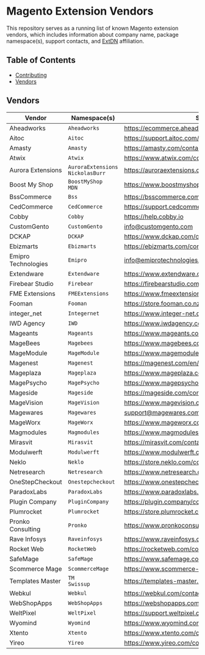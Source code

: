 # Magento Extension Vendors

This repository serves as a running list of known Magento extension vendors,
which includes information about company name, package namespace(s), support
contacts, and [ExtDN](https://extdn.org) affiliation.

## Table of Contents

- [Contributing](https://github.com/auroraextensions/vendors/blob/master/.github/CONTRIBUTING.md)
- [Vendors](#vendors)

## Vendors

<table>
  <thead>
    <tr>
      <th>Vendor</th>
      <th>Namespace(s)</th>
      <th>Support</th>
      <th>ExtDN</th>
    </tr>
  </thead>
  <tbody>
    <tr>
      <td>Aheadworks</td>
      <td>
        <div>
          <code>Aheadworks</code>
        </div>
      </td>
      <td>
        <a href="https://ecommerce.aheadworks.com/contacts">https://ecommerce.aheadworks.com/contacts</a>
      </td>
      <td>&#10004;</td>
    </tr>
    <tr>
      <td>Aitoc</td>
      <td>
        <div>
          <code>Aitoc</code>
        </div>
      </td>
      <td>
        <a href="https://support.aitoc.com/index.php?/Knowledgebase/List">https://support.aitoc.com/index.php?/Knowledgebase/List</a>
      </td>
      <td>&ndash;</td>
    </tr>
    <tr>
      <td>Amasty</td>
      <td>
        <div>
          <code>Amasty</code>
        </div>
      </td>
      <td>
        <a href="https://amasty.com/contacts">https://amasty.com/contacts</a>
      </td>
      <td>&ndash;</td>
    </tr>
    <tr>
      <td>Atwix</td>
      <td>
        <div>
          <code>Atwix</code>
        </div>
      </td>
      <td>
        <a href="https://www.atwix.com/contact/">https://www.atwix.com/contact/</a>
      </td>
      <td>&ndash;</td>
    </tr>
    <tr>
      <td>Aurora Extensions</td>
      <td>
        <div>
          <code>AuroraExtensions</code>
        </div>
        <div>
          <code>NickolasBurr</code>
        </div>
      </td>
      <td>
        <a href="https://auroraextensions.com/pages/contact-us">https://auroraextensions.com/pages/contact-us</a>
      </td>
      <td>&#10004;</td>
    </tr>
    <tr>
      <td>Boost My Shop</td>
      <td>
        <div>
          <code>BoostMyShop</code>
        </div>
        <div>
          <code>MDN</code>
        </div>
      </td>
      <td>
        <a href="https://www.boostmyshop.com/contact">https://www.boostmyshop.com/contact</a>
      </td>
      <td>&ndash;</td>
    </tr>
    <tr>
      <td>BssCommerce</td>
      <td>
        <div>
          <code>Bss</code>
        </div>
      </td>
      <td>
        <a href="https://bsscommerce.com/contact">https://bsscommerce.com/contact</a>
      </td>
      <td>&ndash;</td>
    </tr>
    <tr>
      <td>CedCommerce</td>
      <td>
        <div>
          <code>CedCommerce</code>
        </div>
      </td>
      <td>
        <a href="https://support.cedcommerce.com">https://support.cedcommerce.com</a>
      </td>
      <td>&ndash;</td>
    </tr>
    <tr>
      <td>Cobby</td>
      <td>
        <div>
          <code>Cobby</code>
        </div>
      </td>
      <td>
        <a href="https://help.cobby.io">https://help.cobby.io</a>
      </td>
      <td>&#10004;</td>
    </tr>
    <tr>
      <td>CustomGento</td>
      <td>
        <div>
          <code>CustomGento</code>
        </div>
      </td>
      <td>
        <a href="mailto:info@customgento.com">info@customgento.com</a>
      </td>
      <td>&#10004;</td>
    </tr>
    <tr>
      <td>DCKAP</td>
      <td>
        <div>
          <code>DCKAP</code>
        </div>
      </td>
      <td>
        <a href="https://www.dckap.com/contact-us.htm">https://www.dckap.com/contact-us.htm</a>
      </td>
      <td>&ndash;</td>
    </tr>
    <tr>
      <td>Ebizmarts</td>
      <td>
        <div>
          <code>Ebizmarts</code>
        </div>
      </td>
      <td>
        <a href="https://ebizmarts.com/contact-us">https://ebizmarts.com/contact-us</a>
      </td>
      <td>&#10004;</td>
    </tr>
    <tr>
      <td>Emipro Technologies</td>
      <td>
        <div>
          <code>Emipro</code>
        </div>
      </td>
      <td>
        <a href="info@emiprotechnologies.com">info@emiprotechnologies.com</a>
      </td>
      <td>&ndash;</td>
    </tr>
    <tr>
      <td>Extendware</td>
      <td>
        <div>
          <code>Extendware</code>
        </div>
      </td>
      <td>
        <a href="https://www.extendware.com/contacts">https://www.extendware.com/contacts</a>
      </td>
      <td>&ndash;</td>
    </tr>
    <tr>
      <td>Firebear Studio</td>
      <td>
        <div>
          <code>Firebear</code>
        </div>
      </td>
      <td>
        <a href="https://firebearstudio.com/contacts">https://firebearstudio.com/contacts</a>
      </td>
      <td>&#10004;</td>
    </tr>
    <tr>
      <td>FME Extensions</td>
      <td>
        <div>
          <code>FMEExtensions</code>
        </div>
      </td>
      <td>
        <a href="https://www.fmeextensions.com/contacts">https://www.fmeextensions.com/contacts</a>
      </td>
      <td>&ndash;</td>
    </tr>
    <tr>
      <td>Fooman</td>
      <td>
        <div>
          <code>Fooman</code>
        </div>
      </td>
      <td>
        <a href="https://store.fooman.co.nz/contacts">https://store.fooman.co.nz/contacts</a>
      </td>
      <td>&#10004;</td>
    </tr>
    <tr>
      <td>integer_net</td>
      <td>
        <div>
          <code>Integernet</code>
        </div>
      </td>
      <td>
        <a href="https://www.integer-net.de/kontakt">https://www.integer-net.de/kontakt</a>
      </td>
      <td>&#10004;</td>
    </tr>
    <tr>
      <td>IWD Agency</td>
      <td>
        <div>
          <code>IWD</code>
        </div>
      </td>
      <td>
        <a href="https://www.iwdagency.com/contact">https://www.iwdagency.com/contact</a>
      </td>
      <td>&ndash;</td>
    </tr>
    <tr>
      <td>Mageants</td>
      <td>
        <div>
          <code>Mageants</code>
        </div>
      </td>
      <td>
        <a href="https://www.mageants.com/contact-us.html">https://www.mageants.com/contact-us.html</a>
      </td>
      <td>&ndash;</td>
    </tr>
    <tr>
      <td>MageBees</td>
      <td>
        <div>
          <code>Magebees</code>
        </div>
      </td>
      <td>
        <a href="https://www.magebees.com/contact-us">https://www.magebees.com/contact-us</a>
      </td>
      <td>&ndash;</td>
    </tr>
    <tr>
      <td>MageModule</td>
      <td>
        <div>
          <code>MageModule</code>
        </div>
      </td>
      <td>
        <a href="https://www.magemodule.com/contact">https://www.magemodule.com/contact</a>
      </td>
      <td>&#10004;</td>
    </tr>
    <tr>
      <td>Magenest</td>
      <td>
        <div>
          <code>Magenest</code>
        </div>
      </td>
      <td>
        <a href="https://magenest.com/en/contact-us/">https://magenest.com/en/contact-us/</a>
      </td>
      <td>&ndash;</td>
    </tr>
    <tr>
      <td>Mageplaza</td>
      <td>
        <div>
          <code>Mageplaza</code>
        </div>
      </td>
      <td>
        <a href="https://www.mageplaza.com/contact.html">https://www.mageplaza.com/contact.html</a>
      </td>
      <td>&ndash;</td>
    </tr>
    <tr>
      <td>MagePsycho</td>
      <td>
        <div>
          <code>MagePsycho</code>
        </div>
      </td>
      <td>
        <a href="https://www.magepsycho.com/contact">https://www.magepsycho.com/contact</a>
      </td>
      <td>&ndash;</td>
    </tr>
    <tr>
      <td>Mageside</td>
      <td>
        <div>
          <code>Mageside</code>
        </div>
      </td>
      <td>
        <a href="https://mageside.com/contacts">https://mageside.com/contacts</a>
      </td>
      <td>&ndash;</td>
    </tr>
    <tr>
      <td>MageVision</td>
      <td>
        <div>
          <code>MageVision</code>
        </div>
      </td>
      <td>
        <a href="https://www.magevision.com/contact/">https://www.magevision.com/contact/</a>
      </td>
      <td>&ndash;</td>
    </tr>
    <tr>
      <td>Magewares</td>
      <td>
        <div>
          <code>Magewares</code>
        </div>
      </td>
      <td>
        <a href="mailto:support@magewares.com">support@magewares.com</a>
      </td>
      <td>&ndash;</td>
    </tr>
    <tr>
      <td>MageWorx</td>
      <td>
        <div>
          <code>MageWorx</code>
        </div>
      </td>
      <td>
        <a href="https://www.mageworx.com/support/">https://www.mageworx.com/support/</a>
      </td>
      <td>&ndash;</td>
    </tr>
    <tr>
      <td>Magmodules</td>
      <td>
        <div>
          <code>Magmodules</code>
        </div>
      </td>
      <td>
        <a href="https://www.magmodules.eu/contact-us.html">https://www.magmodules.eu/contact-us.html</a>
      </td>
      <td>&ndash;</td>
    </tr>
    <tr>
      <td>Mirasvit</td>
      <td>
        <div>
          <code>Mirasvit</code>
        </div>
      </td>
      <td>
        <a href="https://mirasvit.com/contact">https://mirasvit.com/contact</a>
      </td>
      <td>&ndash;</td>
    </tr>
    <tr>
      <td>Modulwerft</td>
      <td>
        <div>
          <code>Modulwerft</code>
        </div>
      </td>
      <td>
        <a href="https://www.modulwerft.com/contacts">https://www.modulwerft.com/contacts</a>
      </td>
      <td>&#10004;</td>
    </tr>
    <tr>
      <td>Neklo</td>
      <td>
        <div>
          <code>Neklo</code>
        </div>
      </td>
      <td>
        <a href="https://store.neklo.com/contacts">https://store.neklo.com/contacts</a>
      </td>
      <td>&ndash;</td>
    </tr>
    <tr>
      <td>Netresearch</td>
      <td>
        <div>
          <code>Netresearch</code>
        </div>
      </td>
      <td>
        <a href="https://www.netresearch.de/en/contact/">https://www.netresearch.de/en/contact/</a>
      </td>
      <td>&#10004;</td>
    </tr>
    <tr>
      <td>OneStepCheckout</td>
      <td>
        <div>
          <code>Onestepcheckout</code>
        </div>
      </td>
      <td>
        <a href="https://www.onestepcheckout.com/contacts">https://www.onestepcheckout.com/contacts</a>
      </td>
      <td>&#10004;</td>
    </tr>
    <tr>
      <td>ParadoxLabs</td>
      <td>
        <div>
          <code>ParadoxLabs</code>
        </div>
      </td>
      <td>
        <a href="https://www.paradoxlabs.com/contact/">https://www.paradoxlabs.com/contact/</a>
      </td>
      <td>&#10004;</td>
    </tr>
    <tr>
      <td>Plugin Company</td>
      <td>
        <div>
          <code>PluginCompany</code>
        </div>
      </td>
      <td>
        <a href="https://plugin.company/contact">https://plugin.company/contact</a>
      </td>
      <td>&ndash;</td>
    </tr>
    <tr>
      <td>Plumrocket</td>
      <td>
        <div>
          <code>Plumrocket</code>
        </div>
      </td>
      <td>
        <a href="https://store.plumrocket.com/contacts">https://store.plumrocket.com/contacts</a>
      </td>
      <td>&ndash;</td>
    </tr>
    <tr>
      <td>Pronko Consulting</td>
      <td>
        <div>
          <code>Pronko</code>
        </div>
      </td>
      <td>
        <a href="https://www.pronkoconsulting.com/contact">https://www.pronkoconsulting.com/contact</a>
      </td>
      <td>&#10004;</td>
    </tr>
    <tr>
      <td>Rave Infosys</td>
      <td>
        <div>
          <code>Raveinfosys</code>
        </div>
      </td>
      <td>
        <a href="https://www.raveinfosys.com/contact-us/">https://www.raveinfosys.com/contact-us/</a>
      </td>
      <td>&ndash;</td>
    </tr>
    <tr>
      <td>Rocket Web</td>
      <td>
        <div>
          <code>RocketWeb</code>
        </div>
      </td>
      <td>
        <a href="https://rocketweb.com/contact">https://rocketweb.com/contact</a>
      </td>
      <td>&#10004;</td>
    </tr>
    <tr>
      <td>SafeMage</td>
      <td>
        <div>
          <code>SafeMage</code>
        </div>
      </td>
      <td>
        <a href="https://www.safemage.com/contacts">https://www.safemage.com/contacts</a>
      </td>
      <td>&ndash;</td>
    </tr>
    <tr>
      <td>Scommerce Mage</td>
      <td>
        <div>
          <code>ScommerceMage</code>
        </div>
      </td>
      <td>
        <a href="https://www.scommerce-mage.com/contact-us.html">https://www.scommerce-mage.com/contact-us.html</a>
      </td>
      <td>&ndash;</td>
    </tr>
    <tr>
      <td>Templates Master</td>
      <td>
        <div>
          <code>TM</code>
        </div>
        <div>
          <code>Swissup</code>
        </div>
      </td>
      <td>
        <a href="https://templates-master.com/contacts">https://templates-master.com/contacts</a>
      </td>
      <td>&ndash;</td>
    </tr>
    <tr>
      <td>Webkul</td>
      <td>
        <div>
          <code>Webkul</code>
        </div>
      </td>
      <td>
        <a href="https://webkul.com/contacts/">https://webkul.com/contacts/</a>
      </td>
      <td>&ndash;</td>
    </tr>
    <tr>
      <td>WebShopApps</td>
      <td>
        <div>
          <code>WebShopApps</code>
        </div>
      </td>
      <td>
        <a href="https://webshopapps.com/contacts">https://webshopapps.com/contacts</a>
      </td>
      <td>&#10004;</td>
    </tr>
    <tr>
      <td>WeltPixel</td>
      <td>
        <div>
          <code>WeltPixel</code>
        </div>
      </td>
      <td>
        <a href="https://support.weltpixel.com">https://support.weltpixel.com</a>
      </td>
      <td>&ndash;</td>
    </tr>
    <tr>
      <td>Wyomind</td>
      <td>
        <div>
          <code>Wyomind</code>
        </div>
      </td>
      <td>
        <a href="https://www.wyomind.com/contact.html">https://www.wyomind.com/contact.html</a>
      </td>
      <td>&ndash;</td>
    </tr>
    <tr>
      <td>Xtento</td>
      <td>
        <div>
          <code>Xtento</code>
        </div>
      </td>
      <td>
        <a href="https://www.xtento.com/contacts">https://www.xtento.com/contacts</a>
      </td>
      <td>&#10004;</td>
    </tr>
    <tr>
      <td>Yireo</td>
      <td>
        <div>
          <code>Yireo</code>
        </div>
      </td>
      <td>
        <a href="https://www.yireo.com/contact">https://www.yireo.com/contact</a>
      </td>
      <td>&#10004;</td>
    </tr>
  </tbody>
</table>
